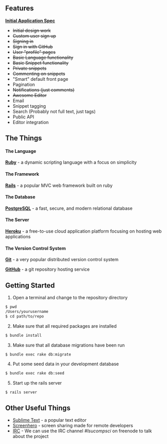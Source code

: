 ## Features

**[Initial Application Spec][spec]**

- ~~Initial design work~~
- ~~Custom user sign up~~
- ~~Signing in~~
- ~~Sign in with GitHub~~
- ~~User "profile" pages~~
- ~~Basic Language functionality~~
- ~~Basic Snippet functionality~~
- ~~Private snippets~~
- ~~Commenting on snippets~~
- "Smart" default front page
- Pagination
- ~~Notifications (just comments)~~
- ~~Awesome Editor~~
- Email
- Snippet tagging
- Search (Probably not full text, just tags)
- Public API
- Editor integration

## The Things

#### The Language

**[Ruby][ruby]** - a dynamic scripting language with a focus on simplicity


#### The Framework

**[Rails][rails]** - a popular MVC web framework built on ruby

#### The Database

**[PostgreSQL][postgre]** - a fast, secure, and modern relational database


#### The Server

**[Heroku][heroku]** - a free-to-use cloud application platform focusing on hosting web applications


#### The Version Control System

**[Git][git]** - a very popular distributed version control system

**[GitHub][github]** - a git repository hosting service


## Getting Started

1. Open a terminal and change to the repository directory

``` bash
$ pwd
/Users/yourusername
$ cd path/to/repo
```

2. Make sure that all required packages are installed

``` bash
$ bundle install
```

3. Make sure that all database migrations have been run

``` bash
$ bundle exec rake db:migrate
```

4. Put some seed data in your development database

``` bash
$ bundle exec rake db:seed
```

5. Start up the rails server

```
$ rails server
```

## Other Useful Things

- [Sublime Text][subl] - a popular text editor
- [Screenhero][screenhero] - screen sharing made for remote developers
- [IRC][irc] - We can use the IRC channel *#lsucompsci* on freenode to talk about the project


[ruby]: https://www.ruby-lang.org/en/
[rails]: http://guides.rubyonrails.org/getting_started.html
[heroku]: https://www.heroku.com/
[git]: http://gitref.org/
[subl]: http://www.sublimetext.com/
[screenhero]: http://screenhero.com/
[github]: https://github.com/
[postgre]: http://www.postgresql.org/
[irc]: http://webchat.freenode.net/?channels=lsucompsci
[spec]: https://docs.google.com/document/d/13zR1kAtHhCP0CI6najiTOtRcOdG9E93Je5OW2Vu1K_s/edit?usp=sharing
